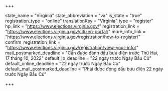 +++

state_name = "Virginia"
state_abbreviation = "va"
is_state = "true"
registration_type = "online"
translationKey = "Virginia"
type = "register"
hp_link = "https://www.elections.virginia.gov/"
registration_link = "https://www.elections.virginia.gov/citizen-portal/"
more_info_link = "https://www.elections.virginia.gov/registration/how-to-register/"
confirm_registration_link = "https://www.elections.virginia.gov/registration/view-your-info/"
mail_postmarked_deadline = "Cần được đánh dấu bưu điện trước Thứ Hai, 17 tháng 10, 2022"
default_ip_deadline = "22 ngày trước Ngày Bầu Cử"
default_online_deadline = "22 ngày trước Ngày Bầu Cử"
default_mail_postmarked_deadline = "Phải được đóng dấu bưu điện 22 ngày trước Ngày Bầu Cử"

+++